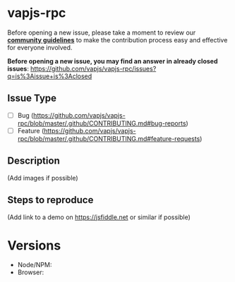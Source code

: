 # vapjs-rpc

Before opening a new issue, please take a moment to review our [**community guidelines**](https://github.com/vapjs/vapjs-rpc/blob/master/.github/CONTRIBUTING.md) to make the contribution process easy and effective for everyone involved.

**Before opening a new issue, you may find an answer in already closed issues**:
https://github.com/vapjs/vapjs-rpc/issues?q=is%3Aissue+is%3Aclosed

## Issue Type

- [ ] Bug (https://github.com/vapjs/vapjs-rpc/blob/master/.github/CONTRIBUTING.md#bug-reports)
- [ ] Feature (https://github.com/vapjs/vapjs-rpc/blob/master/.github/CONTRIBUTING.md#feature-requests)

## Description

(Add images if possible)

## Steps to reproduce

(Add link to a demo on https://jsfiddle.net or similar if possible)

# Versions

- Node/NPM:
- Browser:
